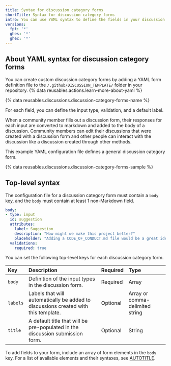```yaml
---
title: Syntax for discussion category forms
shortTitle: Syntax for discussion category forms
intro: You can use YAML syntax to define the fields in your discussion category forms.
versions:
  fpt: '*'
  ghes: '*'
  ghec: '*'
---
```


## About YAML syntax for discussion category forms

You can create custom discussion category forms by adding a YAML form definition file to the `/.github/DISCUSSION_TEMPLATE/` folder in your repository. {% data reusables.actions.learn-more-about-yaml %}

{% data reusables.discussions.discussion-category-forms-name %}

For each field, you can define the input type, validation, and a default label.

When a community member fills out a discussion form, their responses for each input are converted to markdown and added to the body of a discussion. Community members can edit their discussions that were created with a discussion form and other people can interact with the discussion like a discussion created through other methods.

This example YAML configuration file defines a general discussion category form.

{% data reusables.discussions.discussion-category-forms-sample %}

## Top-level syntax

The configuration file for a discussion category form must contain a `body` key, and the `body` must contain at least 1 non-Markdown field.

```yaml copy
body:
- type: input
  id: suggestion
  attributes:
    label: Suggestion
    description: "How might we make this project better?"
    placeholder: "Adding a CODE_OF_CONDUCT.md file would be a great idea."
  validations:
    required: true
```

You can set the following top-level keys for each discussion category form.

| Key | Description | Required | Type |
| :-- | :-- | :-- | :-- |
| `body` | Definition of the input types in the discussion form. | Required | Array |
| `labels` | Labels that will automatically be added to discussions created with this template. | Optional | Array or comma-delimited string |
| `title` | A default title that will be pre-populated in the discussion submission form. | Optional | String |

To add fields to your form, include an array of form elements in the `body` key. For a list of available elements and their syntaxes, see [AUTOTITLE](/communities/using-templates-to-encourage-useful-issues-and-pull-requests/syntax-for-githubs-form-schema).
